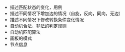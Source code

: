 ﻿- 描述匹配状态的变化，用例
- 描述不同情况下增加边的情况（自旋，反向，同向，无边）
- 描述不同情况下修改转换条件变化情况
- 自动机合法，非法的判定规则
- 自动机匹配算法
- 画板的模式
- 节点信息
